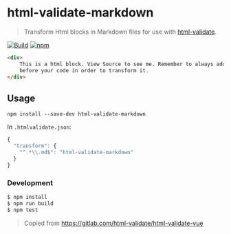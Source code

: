 # html-validate-markdown

> Transform Html blocks in Markdown files for use with [html-validate].

[![Build](https://github.com/OlofFredriksson/html-validate-markdown/workflows/Build/badge.svg)](https://github.com/OlofFredriksson/html-validate-markdown/actions)
[![npm](https://img.shields.io/npm/v/html-validate-markdown)](https://www.npmjs.com/package/html-validate-markdown)

````html
<div>
    This is a html block. View Source to see me. Remember to always add ```html
    before your code in order to transform it.
</div>
````

[html-validate]: https://www.npmjs.com/package/html-validate

## Usage

`npm install --save-dev html-validate-markdown`

In `.htmlvalidate.json`:

```js
{
  "transform": {
    "^.*\\.md$": "html-validate-markdown"
  }
}
```

### Development

```bash
$ npm install
$ npm run build
$ npm test
```

> Copied from
> https://gitlab.com/html-validate/html-validate-vue
